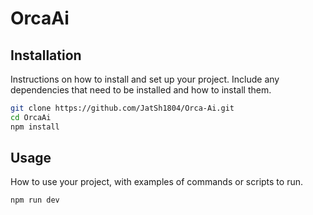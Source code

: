 # OrcaAi

## Installation

Instructions on how to install and set up your project. Include any dependencies that need to be installed and how to install them.

```bash
git clone https://github.com/JatSh1804/Orca-Ai.git
cd OrcaAi
npm install
```

## Usage
How to use your project, with examples of commands or scripts to run.
```bash 
npm run dev 
```